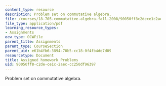 ```yaml
---
content_type: resource
description: Problem set on commutative algebra.
file: /courses/18-705-commutative-algebra-fall-2008/90050ff8c2dece1c2aeccc250df96397_handoutprob.pdf
file_type: application/pdf
learning_resource_types:
- Assignments
ocw_type: OCWFile
parent_title: Assignments
parent_type: CourseSection
parent_uid: e61b4fb6-3894-70b5-cc18-0f4fb4de7d09
resourcetype: Document
title: Assigned homework Problems
uid: 90050ff8-c2de-ce1c-2aec-cc250df96397
---
```

Problem set on commutative algebra.

